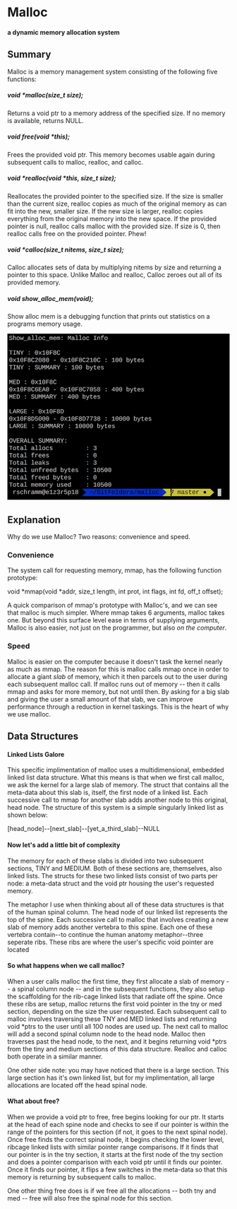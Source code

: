 # Malloc

#### a dynamic memory allocation system

## Summary

Malloc is a memory management system consisting of the following five functions:

##### void *malloc(size_t size);
Returns a void ptr to a memory address of the specified size.  If no memory is available, returns NULL.

##### void free(void *this);
Frees the provided void ptr.  This memory becomes usable again during subsequent calls to malloc, realloc, and calloc.

##### void *realloc(void *this, size_t size);
Reallocates the provided pointer to the specified size.  If the size is smaller than the current size, realloc copies as much of the original memory as can fit into the new, smaller size.  If the new size is larger, realloc copies everything from the original memory into the new space.  If the provided pointer is null, realloc calls malloc with the provided size.  If size is 0, then realloc calls free on the provided pointer.  Phew!

##### void *calloc(size_t nitems, size_t size);
Calloc allocates sets of data by multiplying nitems by size and returning a pointer to this space.  Unlike Malloc and realloc, Calloc zeroes out all of its provided memory.

##### void show_alloc_mem(void);
Show alloc mem is a debugging function that prints out statistics on a programs memory usage.

![Input Content](https://raw.githubusercontent.com/wobula/malloc/master/1.png)

## Explanation

Why do we use Malloc?  Two reasons: convenience and speed.

### Convenience

The system call for requesting memory, mmap, has the following function prototype:

void *mmap(void *addr, size_t length, int prot, int flags, int fd, off_t offset);

A quick comparison of mmap's prototype with Malloc's, and we can see that malloc is much simpler.  Where mmap takes 6 arguments, malloc takes one.  But beyond this surface level ease in terms of supplying arguments, Malloc is also easier, not just on the programmer, but also *on the computer*.

### Speed

Malloc is easier on the computer because it doesn't task the kernel nearly as much as mmap.  The reason for this is malloc calls mmap once in order to allocate a giant *slab* of memory, which it then parcels out to the user during each subsequent malloc call.  If malloc runs out of memory -- then it calls mmap and asks for more memory, but not until then.  By asking for a big slab and giving the user a small amount of that slab, we can improve performance through a reduction in kernel taskings.  This is the heart of why we use malloc.

## Data Structures

#### Linked Lists Galore

This specific implimentation of malloc uses a multidimensional, embedded linked list data structure.  What this means is that when we first call malloc, we ask the kernel for a large slab of memory.  The struct that contains all the meta-data about this slab is, itself, the first node of a linked list.  Each successive call to mmap for another slab adds another node to this original, head node.  The structure of this system is a simple singularly linked list as shown below:

[head_node]--[next_slab]--[yet_a_third_slab]--NULL

#### Now let's add a little bit of complexity

The memory for each of these slabs is divided into two subsequent sections, TINY and MEDIUM.  Both of these sections are, themselves, also linked lists.  The structs for these two linked lists consist of two parts per node: a meta-data struct and the void ptr housing the user's requested memory.

The metaphor I use when thinking about all of these data structures is that of the human spinal column.  The head node of our linked list represents the top of the spine.  Each successive call to malloc that involves creating a new slab of memory adds another vertebra to this spine.  Each one of these vertebra contain--to continue the human anatomy metaphor--three seperate ribs.  These ribs are where the user's specific void pointer are located

#### So what happens when we call malloc?

When a user calls malloc the first time, they first allocate a slab of memory -- a spinal column node -- and in the subsequent functions, they also setup the scaffolding for the rib-cage linked lists that radiate off the spine. Once these ribs are setup, malloc returns the first void pointer in the tny or med section, depending on the size the user requested.  Each subsequent call to malloc involves traversing these TNY and MED linked lists and returning void *ptrs to the user until all 100 nodes are used up.  The next call to malloc will add a second spinal column node to the head node.  Malloc then traverses past the head node, to the next, and it begins returning void *ptrs from the tiny and medium sections of this data structure. Realloc and calloc both operate in a similar manner.

 One other side note: you may have noticed that there is a large section.  This large section has it's own linked list, but for my implimentation, all large allocations are located off the head spinal node.

#### What about free?

When we provide a void ptr to free, free begins looking for our ptr.  It starts at the head of each spine node and checks to see if our pointer is within the range of the pointers for this section (if not, it goes to the next spinal node).  Once free finds the correct spinal node, it begins checking the lower level, ribcage linked lists with similar pointer range comparisons.  If it finds that our pointer is in the tny section, it starts at the first node of the tny section and does a pointer comparison with each void ptr until it finds our pointer.  Once it finds our pointer, it flips a few switches in the meta-data so that this memory is returning by subsequent calls to malloc.

One other thing free does is if we free all the allocations -- both tny and med -- free will also free the spinal node for this section.
